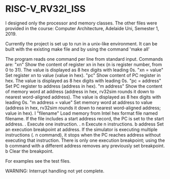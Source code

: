 # RISC-V_RV32I_ISS

I designed only the processor and memory classes.
The other files were provided in the course: Computer Architecture, Adelaide Uni, Semester 1, 2019.

Currently the project is set up to run in a unix-like environment.
It can be built with the existing make file and by using the command 'make all'

The program reads one command per line from standard input.
Commands are:
"xn"                Show the content of register xn in hex (n is register number, from 0 to 31). The value is displayed as 8 hex digits with leading 0s.
"xn = value"        Set register xn to value (value in hex).
"pc"                Show content of PC register in hex. The value is displayed as 8 hex digits with leading 0s.
"pc = address"      Set PC register to address (address in hex).
"m address"         Show the content of memory word at address (address in hex, rv32sim rounds it down to nearest word-aligned address). The value is displayed as 8 hex digits with leading 0s.
"m address = value" Set memory word at address to value (address in hex, rv32sim rounds it down to nearest word-aligned address; value in hex).
l "filename"        Load memory from Intel hex format file named filename. If the file includes a start address record, the PC is set to the start address.
.                   Execute one instruction.
. n                 Execute n instructions.
b address           Set an execution breakpoint at address. If the simulator is executing multiple instructions (. n command), it stops when the PC reaches address without executing that instruction. There is only one execution breakpoint; using the b command with a different address removes any previously set breakpoint.
b                   Clear the breakpoint.

For examples see the test files.

WARNING: Interrupt handling not yet complete.
